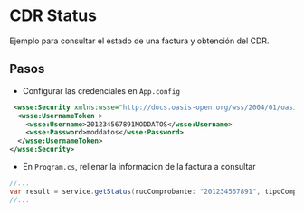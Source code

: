 # CDR Status
Ejemplo para consultar el estado de una factura y obtención del CDR.

## Pasos
- Configurar las credenciales en `App.config`
```xml
 <wsse:Security xmlns:wsse="http://docs.oasis-open.org/wss/2004/01/oasis-200401-wss-wssecurity-secext-1.0.xsd">
  <wsse:UsernameToken >
    <wsse:Username>201234567891MODDATOS</wsse:Username>
    <wsse:Password>moddatos</wsse:Password>
  </wsse:UsernameToken>
</wsse:Security>
```

- En `Program.cs`, rellenar la informacion de la factura a consultar
```cs
//...
var result = service.getStatus(rucComprobante: "201234567891", tipoComprobante: "01", serieComprobante: "F001", numeroComprobante: 200);
//...
```

